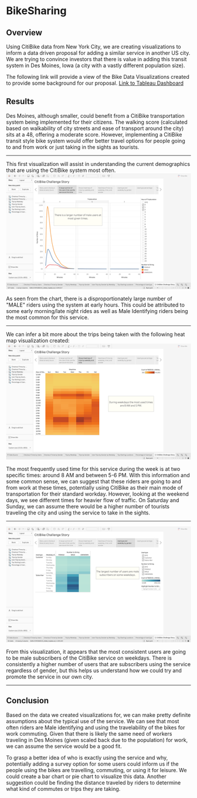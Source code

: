 # BikeSharing

## Overview
Using CitiBike data from New York City, we are creating visualizations to inform a data driven proposal for adding a similar service in another US city. We are trying to convince investors that there is value in adding this transit system in Des Moines, Iowa (a city with a vastly different population size).

The following link will provide a view of the Bike Data Visualizations created to provide some background for our proposal.
[Link to Tableau Dashboard](https://public.tableau.com/app/profile/ryan.lynch5426/viz/CitibikeData_16550673933350/CitiBikeChallengeStory)

## Results

Des Moines, although smaller, could benefit from a CitiBike transportation system being implemented for their citizens. The walking score (calculated based on walkability of city streets and ease of transport around the city) sits at a 48, offering a moderate score. However, implementing a CitiBike transit style bike system would offer better travel options for people going to and from work or just taking in the sights as tourists.

---

This first visualization will assist in understanding the current demographics that are using the CitiBike system most often.
![Checkout Times by Gender](https://github.com/RyanJL18/BikeSharing/blob/main/Resources/Screen%20Shot%202022-06-15%20at%2010.53.59%20PM.png)

As seen from the chart, there is a disproportionately large number of "MALE" riders using the system at early hours. This could be attributed to some early morning/late night rides as well as Male Identifying riders being the most common for this service.

---

We can infer a bit more about the trips being taken with the following heat map visualization created:
![Trips by Weekday](https://github.com/RyanJL18/BikeSharing/blob/main/Resources/Screen%20Shot%202022-06-15%20at%2010.54.24%20PM.png)

The most frequently used time for this service during the week is at two specific times: around 8 AM and between 5-6 PM. With this information and some common sense, we can suggest that these riders are going to and from work at these times, potentially using CitiBike as their main mode of transportation for their standard workday. However, looking at the weekend days, we see different times for heavier flow of traffic. On Saturday and Sunday, we can assume there would be a higher number of tourists traveling the city and using the service to take in the sights.

---

![Trips by Gender and Usertype](https://github.com/RyanJL18/BikeSharing/blob/main/Resources/Screen%20Shot%202022-06-15%20at%2010.54.45%20PM.png)

From this visualization, it appears that the most consistent users are going to be male subscribers of the CitiBike service on weekdays. There is consistently a higher number of users that are subscribers using the service regardless of gender, but this helps us understand how we could try and promote the service in our own city. 

---

## Conclusion

Based on the data we created visualizations for, we can make pretty definite assumptions about the typical use of the service. We can see that most often riders are Male identifying and using the travelability of the bikes for work commuting. Given that there is likely the same need of workers traveling in Des Moines (given scaled back due to the population) for work, we can assume the service would be a good fit. 

To grasp a better idea of who is exactly using the service and why, potentially adding a survey option for some users could inform us if the people using the bikes are travelling, commuting, or using it for leisure. We could create a bar chart or pie chart to visualize this data. Another suggestion could be finding the distance traveled by riders to determine what kind of commutes or trips they are taking.
